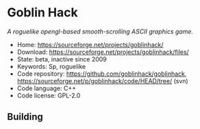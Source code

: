 # Goblin Hack

_A roguelike opengl-based smooth-scrolling ASCII graphics game._

- Home: https://sourceforge.net/projects/goblinhack/
- Download: https://sourceforge.net/projects/goblinhack/files/
- State: beta, inactive since 2009
- Keywords: Sp, roguelike
- Code repository: https://github.com/goblinhack/goblinhack, https://sourceforge.net/p/goblinhack/code/HEAD/tree/ (svn)
- Code language: C++
- Code license: GPL-2.0

## Building


